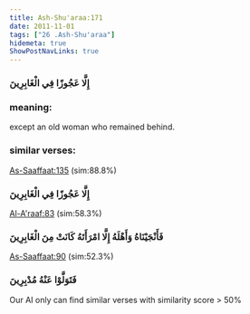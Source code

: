 ```yaml
---
title: Ash-Shu'araa:171
date: 2011-11-01
tags: ["26 .Ash-Shu'araa"]
hidemeta: true 
ShowPostNavLinks: true 
---
```

### إِلَّا عَجُوزًا فِي الْغَابِرِينَ
### meaning: 
except an old woman who remained behind.
### similar verses: 

[As-Saaffaat:135](/37/135) (sim:88.8%)

### إِلَّا عَجُوزًا فِي الْغَابِرِينَ

[Al-A'raaf:83](/7/83) (sim:58.3%)

### فَأَنْجَيْنَاهُ وَأَهْلَهُ إِلَّا امْرَأَتَهُ كَانَتْ مِنَ الْغَابِرِينَ

[As-Saaffaat:90](/37/90) (sim:52.3%)

### فَتَوَلَّوْا عَنْهُ مُدْبِرِينَ

Our AI only can find similar verses with similarity score > 50% 

